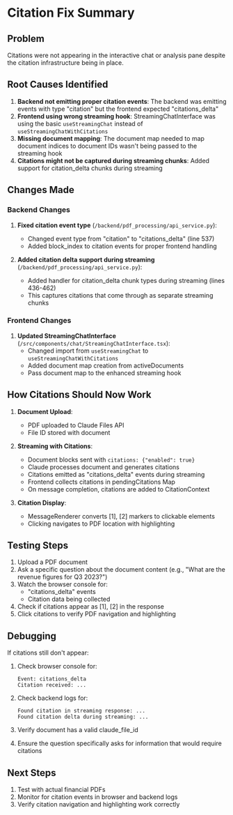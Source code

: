 # Citation Fix Summary

## Problem
Citations were not appearing in the interactive chat or analysis pane despite the citation infrastructure being in place.

## Root Causes Identified

1. **Backend not emitting proper citation events**: The backend was emitting events with type "citation" but the frontend expected "citations_delta"
2. **Frontend using wrong streaming hook**: StreamingChatInterface was using the basic `useStreamingChat` instead of `useStreamingChatWithCitations`
3. **Missing document mapping**: The document map needed to map document indices to document IDs wasn't being passed to the streaming hook
4. **Citations might not be captured during streaming chunks**: Added support for citation_delta chunks during streaming

## Changes Made

### Backend Changes

1. **Fixed citation event type** (`/backend/pdf_processing/api_service.py`):
   - Changed event type from "citation" to "citations_delta" (line 537)
   - Added block_index to citation events for proper frontend handling

2. **Added citation delta support during streaming** (`/backend/pdf_processing/api_service.py`):
   - Added handler for citation_delta chunk types during streaming (lines 436-462)
   - This captures citations that come through as separate streaming chunks

### Frontend Changes

1. **Updated StreamingChatInterface** (`/src/components/chat/StreamingChatInterface.tsx`):
   - Changed import from `useStreamingChat` to `useStreamingChatWithCitations`
   - Added document map creation from activeDocuments
   - Pass document map to the enhanced streaming hook

## How Citations Should Now Work

1. **Document Upload**: 
   - PDF uploaded to Claude Files API
   - File ID stored with document

2. **Streaming with Citations**:
   - Document blocks sent with `citations: {"enabled": true}`
   - Claude processes document and generates citations
   - Citations emitted as "citations_delta" events during streaming
   - Frontend collects citations in pendingCitations Map
   - On message completion, citations are added to CitationContext

3. **Citation Display**:
   - MessageRenderer converts [1], [2] markers to clickable elements
   - Clicking navigates to PDF location with highlighting

## Testing Steps

1. Upload a PDF document
2. Ask a specific question about the document content (e.g., "What are the revenue figures for Q3 2023?")
3. Watch the browser console for:
   - "citations_delta" events
   - Citation data being collected
4. Check if citations appear as [1], [2] in the response
5. Click citations to verify PDF navigation and highlighting

## Debugging

If citations still don't appear:

1. Check browser console for:
   ```
   Event: citations_delta
   Citation received: ...
   ```

2. Check backend logs for:
   ```
   Found citation in streaming response: ...
   Found citation delta during streaming: ...
   ```

3. Verify document has a valid claude_file_id
4. Ensure the question specifically asks for information that would require citations

## Next Steps

1. Test with actual financial PDFs
2. Monitor for citation events in browser and backend logs
3. Verify citation navigation and highlighting work correctly